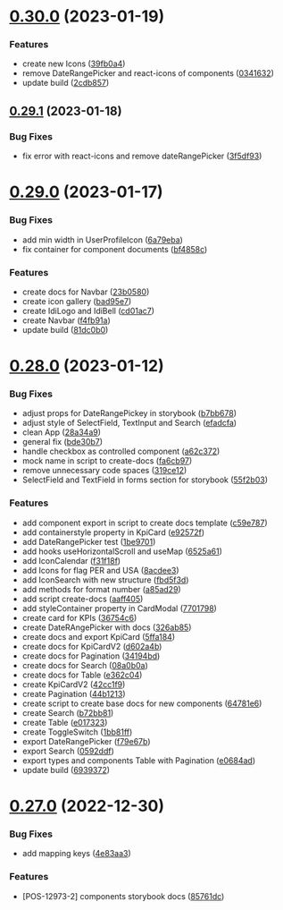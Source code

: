# [0.30.0](https://github.com/idbi/components/compare/v0.29.1...v0.30.0) (2023-01-19)


### Features

* create new Icons ([39fb0a4](https://github.com/idbi/components/commit/39fb0a41cda82c705580f222aa09a196c5a92203))
* remove DateRangePicker and react-icons of components ([0341632](https://github.com/idbi/components/commit/0341632dca712da7508feb5d52090d076d0c487c))
* update build ([2cdb857](https://github.com/idbi/components/commit/2cdb8576130925a6bf27bc8cd809019d3ef60926))



## [0.29.1](https://github.com/idbi/components/compare/v0.29.0...v0.29.1) (2023-01-18)


### Bug Fixes

* fix error with react-icons and remove dateRangePicker ([3f5df93](https://github.com/idbi/components/commit/3f5df93265b3863fce1e4d262518764b655073d3))



# [0.29.0](https://github.com/idbi/components/compare/v0.28.0...v0.29.0) (2023-01-17)


### Bug Fixes

* add min width in UserProfileIcon ([6a79eba](https://github.com/idbi/components/commit/6a79ebaf4a47bdc5396ca56f216d9585acde1d21))
* fix container for component documents ([bf4858c](https://github.com/idbi/components/commit/bf4858c31922b5ad911a2a8b806b610db87fc91a))


### Features

* create docs for Navbar ([23b0580](https://github.com/idbi/components/commit/23b0580b90f825054895aec9638f50b5d5e06f0a))
* create icon gallery ([bad95e7](https://github.com/idbi/components/commit/bad95e722813ebcf84012fd60a51e8d270087c2f))
* create IdiLogo and IdiBell ([cd01ac7](https://github.com/idbi/components/commit/cd01ac72ca3c715bf3cedd796b23864094bee693))
* create Navbar ([f4fb91a](https://github.com/idbi/components/commit/f4fb91aac3353ceda0ba5011a3046e3e77b40725))
* update build ([81dc0b0](https://github.com/idbi/components/commit/81dc0b07498b73ddb16f8c3908baed0c0af3fc55))



# [0.28.0](https://github.com/idbi/components/compare/v0.27.0...v0.28.0) (2023-01-12)


### Bug Fixes

* adjust props for DateRangePickey in storybook ([b7bb678](https://github.com/idbi/components/commit/b7bb6781e81e7ceb4c37e9b6dc8b0ca96621707d))
* adjust style of SelectField, TextInput and Search ([efadcfa](https://github.com/idbi/components/commit/efadcfac62294e0584f60ded7596f26242e891cd))
* clean App ([28a34a9](https://github.com/idbi/components/commit/28a34a95f6fb15b5834bf31a6a88aa9811aa4ede))
* general fix ([bde30b7](https://github.com/idbi/components/commit/bde30b75ec54c133db65fc0c26b8e9a0f61f14d6))
* handle checkbox as controlled component ([a62c372](https://github.com/idbi/components/commit/a62c3722a1c20181af1a67c59c8ab78887e8df2c))
* mock name in script to create-docs ([fa6cb97](https://github.com/idbi/components/commit/fa6cb9781040d37611a585a99cae1859f4210d3d))
* remove unnecessary code spaces ([319ce12](https://github.com/idbi/components/commit/319ce1232a44ecd425d00ecd8708c9698fd34587))
* SelectField and TextField in forms section for storybook ([55f2b03](https://github.com/idbi/components/commit/55f2b033934f4787426063cdeb7df7fb04fbfc2b))


### Features

* add component export in script to create docs template ([c59e787](https://github.com/idbi/components/commit/c59e787e516e1010eaa95f645e820419502766eb))
* add containerstyle property in KpiCard ([e92572f](https://github.com/idbi/components/commit/e92572f8043cde0cbf2d76ed4482bda18b4d4bec))
* add DateRangePicker test ([1be9701](https://github.com/idbi/components/commit/1be970128b60743c3408ab1302c946f1c4d06b3f))
* add hooks useHorizontalScroll and useMap ([6525a61](https://github.com/idbi/components/commit/6525a61bebe483d4b90e3208e2974cb5011459ab))
* add IconCalendar ([f31f18f](https://github.com/idbi/components/commit/f31f18f34e9c0f27e33fd96efdd12cd54c750050))
* add Icons for flag PER and USA ([8acdee3](https://github.com/idbi/components/commit/8acdee3efb69485129fea7f6daea3dfe560e4bd0))
* add IconSearch with new structure ([fbd5f3d](https://github.com/idbi/components/commit/fbd5f3d8d768bb262374922467c615ffa3075d96))
* add methods for format number ([a85ad29](https://github.com/idbi/components/commit/a85ad291ee32dfa575157991e3f6261852fff482))
* add script create-docs ([aaff405](https://github.com/idbi/components/commit/aaff405fa8b192ac35c206fa2e75e06be54be724))
* add styleContainer property in CardModal ([7701798](https://github.com/idbi/components/commit/7701798d4d870885614eafabbdb99c3fdd60a1a5))
* create card for KPIs ([36754c6](https://github.com/idbi/components/commit/36754c6e9ebd7fb9c9e4ca1cbe208e5247ca84a3))
* create DateRAngePicker with docs ([326ab85](https://github.com/idbi/components/commit/326ab855463c914babac971fa876667525dd91f6))
* create docs and export KpiCard ([5ffa184](https://github.com/idbi/components/commit/5ffa1848c5b051d2d9bcc80167817ba6a6421d9a))
* create docs for KpiCardV2 ([d602a4b](https://github.com/idbi/components/commit/d602a4bf43f340f3c27689431f7234eafc188359))
* create docs for Pagination ([34194bd](https://github.com/idbi/components/commit/34194bd93a4a06a1b90e0d875f09bb38342abab2))
* create docs for Search ([08a0b0a](https://github.com/idbi/components/commit/08a0b0a35e11b13f356f590d0f04f1582b7b6913))
* create docs for Table ([e362c04](https://github.com/idbi/components/commit/e362c04242780a2a86d725076abf0cc1633f2d79))
* create KpiCardV2 ([42cc1f9](https://github.com/idbi/components/commit/42cc1f9b1e1c4961629afcb8f68fd0bb6fd876ec))
* create Pagination ([44b1213](https://github.com/idbi/components/commit/44b1213376542f7b52aa7e0fecb2f70a76c220fd))
* create script to create base docs for new components ([64781e6](https://github.com/idbi/components/commit/64781e66498abca4375d4a1dac95302283dd09ea))
* create Search ([b72bb81](https://github.com/idbi/components/commit/b72bb810d62ae94f9db3fd5e2910568176bc4441))
* create Table ([e017323](https://github.com/idbi/components/commit/e0173238ca5e1ba9efd67a76d0ef6b3758b7ce13))
* create ToggleSwitch ([1bb81ff](https://github.com/idbi/components/commit/1bb81ff111c3f9173260f4a47dec2d0e0a299828))
* export DateRangePicker ([f79e67b](https://github.com/idbi/components/commit/f79e67bc331091dfc9616c73be3a8b9542a7dfd6))
* export Search ([0592ddf](https://github.com/idbi/components/commit/0592ddff46ce81be68a39a32454a67e19b6c9a08))
* export types and components Table with Pagination ([e0684ad](https://github.com/idbi/components/commit/e0684adfdaaa6ebb2e0904d78071c3787b6aedc4))
* update build ([6939372](https://github.com/idbi/components/commit/6939372ee6ecae4d705194b5b402a34321bd1f35))



# [0.27.0](https://github.com/idbi/components/compare/v0.26.0...v0.27.0) (2022-12-30)


### Bug Fixes

* add mapping keys ([4e83aa3](https://github.com/idbi/components/commit/4e83aa3103a53fdfe2b18c63fac3b236904bdae8))


### Features

* [POS-12973-2] components storybook docs ([85761dc](https://github.com/idbi/components/commit/85761dcd3ec7e8e063e8b4f16eac357fc1438512))



